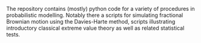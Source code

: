The repository contains (mostly) python code for a variety of procedures in 
probabilistic modelling. Notably there a scripts for simulating fractional
Brownian motion using the Davies-Harte method, scripts illustrating 
introductory classical extreme value theory as well as related statistical tests.
 